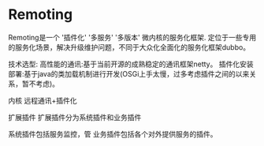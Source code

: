 # Remoting
Remoting是一个 '插件化' '多服务' '多版本' 微内核的服务化框架.
定位于一些专用的服务化场景，解决升级维护问题，不同于大众化全面化的服务化框架dubbo。

技术选型:
高性能的通讯:基于当前开源的成熟稳定的通讯框架netty。
插件化安装部署:基于java的类加载机制进行开发(OSGi上手太慢，过多考虑插件之间的以来关系，暂不考虑)。

内核 
远程通讯+插件化

扩展插件
扩展插件分为系统插件和业务插件

系统插件包括服务监控，管
业务插件包括各个对外提供服务的插件。



